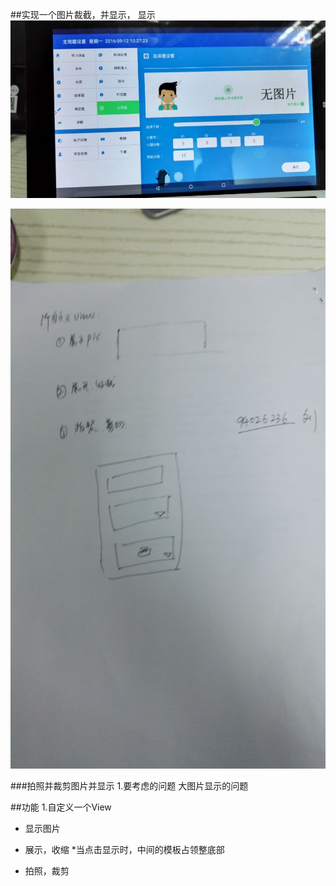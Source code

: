 ##实现一个图片裁截，并显示，
显示
![icon](img/20160913144614.jpg)

![icon](img/20160913144620.jpg)

###拍照并裁剪图片并显示
1.要考虑的问题
大图片显示的问题

##功能
1.自定义一个View
* 显示图片
* 展示，收缩
  *当点击显示时，中间的模板占领整底部

* 拍照，裁剪




